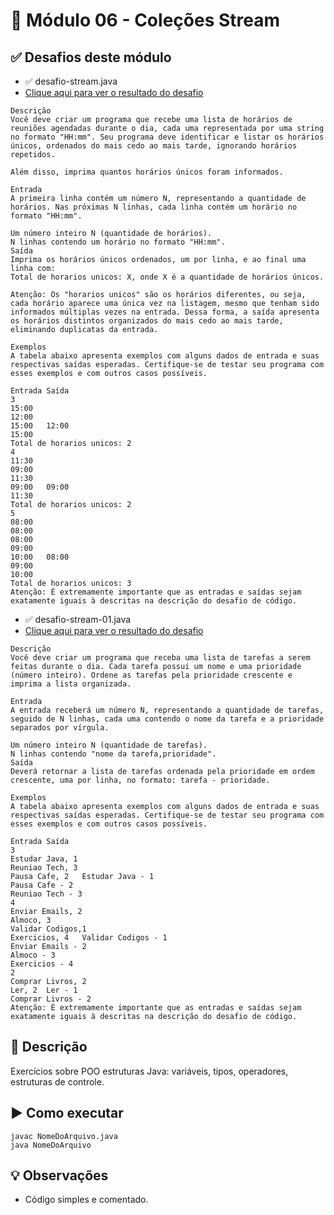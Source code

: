 # 🎯 Módulo 06 - Coleções Stream

## ✅ Desafios deste módulo

- ✅ desafio-stream.java
- [Clique aqui para ver o resultado do desafio](https://github.com/Muriloh-Barbosa/portifolio-bootcamp-java/blob/main/modulo-06-colecoes-stream-java/desafio-codigo/desafio-stream.java)
```
Descrição
Você deve criar um programa que recebe uma lista de horários de reuniões agendadas durante o dia, cada uma representada por uma string no formato "HH:mm". Seu programa deve identificar e listar os horários únicos, ordenados do mais cedo ao mais tarde, ignorando horários repetidos.

Além disso, imprima quantos horários únicos foram informados.

Entrada
A primeira linha contém um número N, representando a quantidade de horários. Nas próximas N linhas, cada linha contém um horário no formato "HH:mm".

Um número inteiro N (quantidade de horários).
N linhas contendo um horário no formato "HH:mm".
Saída
Imprima os horários únicos ordenados, um por linha, e ao final uma linha com:
Total de horarios unicos: X, onde X é a quantidade de horários únicos.

Atenção: Os "horarios unicos" são os horários diferentes, ou seja, cada horário aparece uma única vez na listagem, mesmo que tenham sido informados múltiplas vezes na entrada. Dessa forma, a saída apresenta os horários distintos organizados do mais cedo ao mais tarde, eliminando duplicatas da entrada.

Exemplos
A tabela abaixo apresenta exemplos com alguns dados de entrada e suas respectivas saídas esperadas. Certifique-se de testar seu programa com esses exemplos e com outros casos possíveis.

Entrada	Saída
3
15:00
12:00
15:00	12:00
15:00
Total de horarios unicos: 2
4
11:30
09:00
11:30
09:00	09:00
11:30
Total de horarios unicos: 2
5
08:00
08:00
08:00
09:00
10:00	08:00
09:00
10:00
Total de horarios unicos: 3
Atenção: É extremamente importante que as entradas e saídas sejam exatamente iguais à descritas na descrição do desafio de código.
```
- ✅ desafio-stream-01.java
- [Clique aqui para ver o resultado do desafio](https://github.com/Muriloh-Barbosa/portifolio-bootcamp-java/blob/main/modulo-06-colecoes-stream-java/desafio-codigo/desafio-stream-01.java)
```
Descrição
Você deve criar um programa que receba uma lista de tarefas a serem feitas durante o dia. Cada tarefa possui um nome e uma prioridade (número inteiro). Ordene as tarefas pela prioridade crescente e imprima a lista organizada.

Entrada
A entrada receberá um número N, representando a quantidade de tarefas, seguido de N linhas, cada uma contendo o nome da tarefa e a prioridade separados por vírgula.

Um número inteiro N (quantidade de tarefas).
N linhas contendo "nome da tarefa,prioridade".
Saída
Deverá retornar a lista de tarefas ordenada pela prioridade em ordem crescente, uma por linha, no formato: tarefa - prioridade.

Exemplos
A tabela abaixo apresenta exemplos com alguns dados de entrada e suas respectivas saídas esperadas. Certifique-se de testar seu programa com esses exemplos e com outros casos possíveis.

Entrada	Saída
3
Estudar Java, 1
Reuniao Tech, 3
Pausa Cafe, 2	Estudar Java - 1
Pausa Cafe - 2
Reuniao Tech - 3
4
Enviar Emails, 2
Almoco, 3
Validar Codigos,1
Exercicios, 4	Validar Codigos - 1
Enviar Emails - 2
Almoco - 3
Exercicios - 4
2
Comprar Livros, 2
Ler, 2	Ler - 1
Comprar Livros - 2
Atenção: É extremamente importante que as entradas e saídas sejam exatamente iguais à descritas na descrição do desafio de código.

```

## 📖 Descrição
Exercícios sobre POO estruturas Java: variáveis, tipos, operadores, estruturas de controle.

## ▶️ Como executar
```
javac NomeDoArquivo.java
java NomeDoArquivo
```

## 💡 Observações
- Código simples e comentado.
